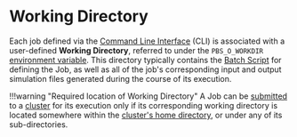 # Working Directory 

Each job defined via the [Command Line Interface](../../cli/overview.md) (CLI) is associated with a user-defined **Working Directory**, referred to under the `PBS_O_WORKDIR` [environment variable](directives.md#environment-variables). This directory typically contains the [Batch Script](overview.md) for defining the Job, as well as all of the job's corresponding input and output simulation files generated during the course of its execution.

!!!warning "Required location of Working Directory"
    A Job can be [submitted](../actions/submit.md) to a [cluster](../../infrastructure/clusters/overview.md) for its execution only if its corresponding working directory is located somewhere within the [cluster's home directory](../../infrastructure/clusters/directories.md), or under any of its sub-directories. 
